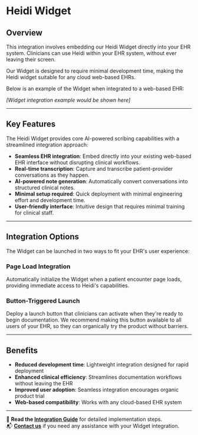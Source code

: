 # Heidi Widget

## Overview

This integration involves embedding our Heidi Widget directly into your EHR system. Clinicians can use Heidi within your EHR system, without ever leaving their screen.

Our Widget is designed to require minimal development time, making the Heidi widget suitable for any cloud web-based EHRs.

Below is an example of the Widget when integrated to a web-based EHR:

*[Widget integration example would be shown here]*

---

## Key Features

The Heidi Widget provides core AI-powered scribing capabilities with a streamlined integration approach:

- **Seamless EHR integration**: Embed directly into your existing web-based EHR interface without disrupting clinical workflows.
- **Real-time transcription**: Capture and transcribe patient-provider conversations as they happen.
- **AI-powered note generation**: Automatically convert conversations into structured clinical notes.
- **Minimal setup required**: Quick deployment with minimal engineering effort and development time.
- **User-friendly interface**: Intuitive design that requires minimal training for clinical staff.

---

## Integration Options

The Widget can be launched in two ways to fit your EHR's user experience:

### Page Load Integration
Automatically initialize the Widget when a patient encounter page loads, providing immediate access to Heidi's capabilities.

### Button-Triggered Launch
Deploy a launch button that clinicians can activate when they're ready to begin documentation. We recommend making this button available to all users of your EHR, so they can organically try the product without barriers.

---

## Benefits

- **Reduced development time**: Lightweight integration designed for rapid deployment
- **Enhanced clinical efficiency**: Streamlines documentation workflows without leaving the EHR
- **Improved user adoption**: Seamless integration encourages organic product trial
- **Web-based compatibility**: Works with any cloud-based EHR system

---

📖 **Read the [Integration Guide](#)** for detailed implementation steps.  
📬 **[Contact us](mailto:developers@heidihealth.com)** if you need any assistance with your Widget integration.
